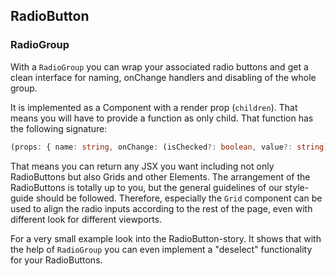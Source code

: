 ## RadioButton

### RadioGroup

With a `RadioGroup` you can wrap your associated radio buttons and get a clean interface for naming, onChange handlers and disabling of the whole group.

It is implemented as a Component with a render prop (`children`). That means you will have to provide a function as only child. That function has the following signature:

```typescript
(props: { name: string, onChange: (isChecked?: boolean, value?: string) => void, selected: string }) => React.Element
```

That means you can return any JSX you want including not only RadioButtons but also Grids and other Elements. The arrangement of the RadioButtons is totally up to you, but the general guidelines of our style-guide should be followed. Therefore, especially the `Grid` component can be used to align the radio inputs according to the rest of the page, even with different look for different viewports.

For a very small example look into the RadioButton-story. It shows that with the help of `RadioGroup` you can even implement a "deselect" functionality for your RadioButtons.
